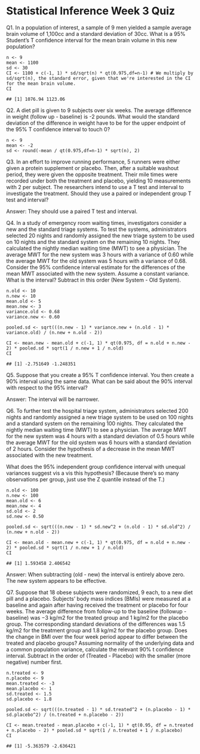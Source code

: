 Statistical Inference Week 3 Quiz
=================================

Q1. In a population of interest, a sample of 9 men yielded a sample
average brain volume of 1,100cc and a standard deviation of 30cc. What
is a 95% Student’s T confidence interval for the mean brain volume in
this new population?

    n <- 9 
    mean <- 1100
    sd <- 30
    CI <- 1100 + c(-1, 1) * sd/sqrt(n) * qt(0.975,df=n-1) # We multiply by sd/sqrt(n), the standard error, given that we're interested in the CI for the mean brain volume.
    CI 

    ## [1] 1076.94 1123.06

Q2. A diet pill is given to 9 subjects over six weeks. The average
difference in weight (follow up - baseline) is -2 pounds. What would the
standard deviation of the difference in weight have to be for the upper
endpoint of the 95% T confidence interval to touch 0?

    n <- 9 
    mean <- -2 
    sd <- round(-mean / qt(0.975,df=n-1) * sqrt(n), 2)

Q3. In an effort to improve running performance, 5 runners were either
given a protein supplement or placebo. Then, after a suitable washout
period, they were given the opposite treatment. Their mile times were
recorded under both the treatment and placebo, yielding 10 measurements
with 2 per subject. The researchers intend to use a T test and interval
to investigate the treatment. Should they use a paired or independent
group T test and interval?

Answer: They should use a paired T test and interval.

Q4. In a study of emergency room waiting times, investigators consider a
new and the standard triage systems. To test the systems, administrators
selected 20 nights and randomly assigned the new triage system to be
used on 10 nights and the standard system on the remaining 10 nights.
They calculated the nightly median waiting time (MWT) to see a
physician. The average MWT for the new system was 3 hours with a
variance of 0.60 while the average MWT for the old system was 5 hours
with a variance of 0.68. Consider the 95% confidence interval estimate
for the differences of the mean MWT associated with the new system.
Assume a constant variance. What is the interval? Subtract in this order
(New System - Old System).

    n.old <- 10
    n.new <- 10
    mean.old <- 5
    mean.new <- 3
    variance.old <- 0.68
    variance.new <- 0.60

    pooled.sd <- sqrt(((n.new - 1) * variance.new + (n.old - 1) * variance.old) / (n.new + n.old - 2))

    CI <- mean.new - mean.old + c(-1, 1) * qt(0.975, df = n.old + n.new - 2) * pooled.sd * sqrt(1 / n.new + 1 / n.old)
    CI

    ## [1] -2.751649 -1.248351

Q5. Suppose that you create a 95% T confidence interval. You then create
a 90% interval using the same data. What can be said about the 90%
interval with respect to the 95% interval?

Answer: The interval will be narrower.

Q6. To further test the hospital triage system, administrators selected
200 nights and randomly assigned a new triage system to be used on 100
nights and a standard system on the remaining 100 nights. They
calculated the nightly median waiting time (MWT) to see a physician. The
average MWT for the new system was 4 hours with a standard deviation of
0.5 hours while the average MWT for the old system was 6 hours with a
standard deviation of 2 hours. Consider the hypothesis of a decrease in
the mean MWT associated with the new treatment.

What does the 95% independent group confidence interval with unequal
variances suggest vis a vis this hypothesis? (Because there’s so many
observations per group, just use the Z quantile instead of the T.)

    n.old <- 100
    n.new <- 100
    mean.old <- 6
    mean.new <- 4
    sd.old <- 2
    sd.new <- 0.50

    pooled.sd <- sqrt(((n.new - 1) * sd.new^2 + (n.old - 1) * sd.old^2) / (n.new + n.old - 2))

    CI <- mean.old - mean.new + c(-1, 1) * qt(0.975, df = n.old + n.new - 2) * pooled.sd * sqrt(1 / n.new + 1 / n.old)
    CI

    ## [1] 1.593458 2.406542

Answer: When subtracting (old - new) the interval is entirely above
zero. The new system appears to be effective.

Q7. Suppose that 18 obese subjects were randomized, 9 each, to a new
diet pill and a placebo. Subjects’ body mass indices (BMIs) were
measured at a baseline and again after having received the treatment or
placebo for four weeks. The average difference from follow-up to the
baseline (followup - baseline) was −3 kg/m2 for the treated group and 1
kg/m2 for the placebo group. The corresponding standard deviations of
the differences was 1.5 kg/m2 for the treatment group and 1.8 kg/m2 for
the placebo group. Does the change in BMI over the four week period
appear to differ between the treated and placebo groups? Assuming
normality of the underlying data and a common population variance,
calculate the relevant 90% t confidence interval. Subtract in the order
of (Treated - Placebo) with the smaller (more negative) number first.

    n.treated <- 9
    n.placebo <- 9
    mean.treated <- -3
    mean.placebo <- 1
    sd.treated <- 1.5
    sd.placebo <- 1.8

    pooled.sd <- sqrt(((n.treated - 1) * sd.treated^2 + (n.placebo - 1) * sd.placebo^2) / (n.treated + n.placebo - 2))

    CI <- mean.treated - mean.placebo + c(-1, 1) * qt(0.95, df = n.treated + n.placebo - 2) * pooled.sd * sqrt(1 / n.treated + 1 / n.placebo)
    CI

    ## [1] -5.363579 -2.636421
